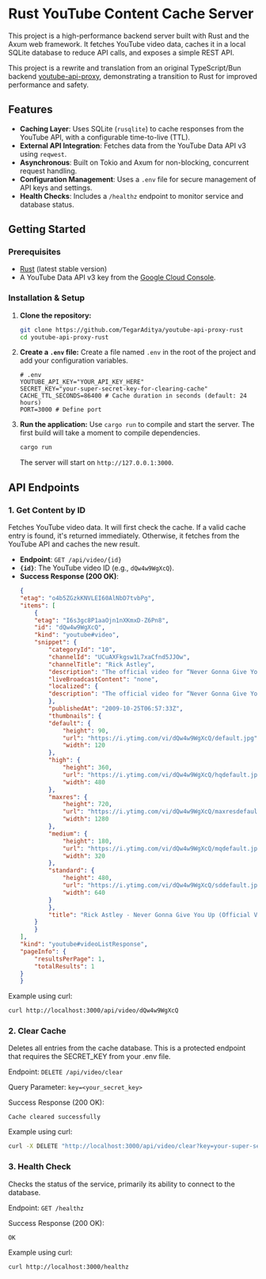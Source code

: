 # Rust YouTube Content Cache Server

This project is a high-performance backend server built with Rust and the Axum web framework. It fetches YouTube video data, caches it in a local SQLite database to reduce API calls, and exposes a simple REST API.

This project is a rewrite and translation from an original TypeScript/Bun backend [youtube-api-proxy](https://github.com/TegarAditya/youtube-api-proxy), demonstrating a transition to Rust for improved performance and safety.

## Features

- **Caching Layer**: Uses SQLite (`rusqlite`) to cache responses from the YouTube API, with a configurable time-to-live (TTL).
- **External API Integration**: Fetches data from the YouTube Data API v3 using `reqwest`.
- **Asynchronous**: Built on Tokio and Axum for non-blocking, concurrent request handling.
- **Configuration Management**: Uses a `.env` file for secure management of API keys and settings.
- **Health Checks**: Includes a `/healthz` endpoint to monitor service and database status.

## Getting Started

### Prerequisites

- [Rust](https://www.rust-lang.org/tools/install) (latest stable version)
- A YouTube Data API v3 key from the [Google Cloud Console](https://console.cloud.google.com/).

### Installation & Setup

1.  **Clone the repository:**
    ```bash
    git clone https://github.com/TegarAditya/youtube-api-proxy-rust
    cd youtube-api-proxy-rust
    ```

2.  **Create a `.env` file:**
    Create a file named `.env` in the root of the project and add your configuration variables.

    ```env
    # .env
    YOUTUBE_API_KEY="YOUR_API_KEY_HERE"
    SECRET_KEY="your-super-secret-key-for-clearing-cache"
    CACHE_TTL_SECONDS=86400 # Cache duration in seconds (default: 24 hours)
    PORT=3000 # Define port
    ```

3.  **Run the application:**
    Use `cargo run` to compile and start the server. The first build will take a moment to compile dependencies.

    ```bash
    cargo run
    ```

    The server will start on `http://127.0.0.1:3000`.

## API Endpoints

### 1. Get Content by ID

Fetches YouTube video data. It will first check the cache. If a valid cache entry is found, it's returned immediately. Otherwise, it fetches from the YouTube API and caches the new result.

- **Endpoint**: `GET /api/video/{id}`
- **`{id}`**: The YouTube video ID (e.g., `dQw4w9WgXcQ`).
- **Success Response (200 OK)**:
    ```json
    {
    "etag": "o4b5ZGzkKNVLEI60AlNbD7tvbPg",
    "items": [
        {
        "etag": "I6s3gc8P1aaOjn1nXKmxD-Z6Pn8",
        "id": "dQw4w9WgXcQ",
        "kind": "youtube#video",
        "snippet": {
            "categoryId": "10",
            "channelId": "UCuAXFkgsw1L7xaCfnd5JJOw",
            "channelTitle": "Rick Astley",
            "description": "The official video for “Never Gonna Give You Up” by Rick Astley...",
            "liveBroadcastContent": "none",
            "localized": {
            "description": "The official video for “Never Gonna Give You Up” by Rick Astley..."
            },
            "publishedAt": "2009-10-25T06:57:33Z",
            "thumbnails": {
            "default": {
                "height": 90,
                "url": "https://i.ytimg.com/vi/dQw4w9WgXcQ/default.jpg",
                "width": 120
            },
            "high": {
                "height": 360,
                "url": "https://i.ytimg.com/vi/dQw4w9WgXcQ/hqdefault.jpg",
                "width": 480
            },
            "maxres": {
                "height": 720,
                "url": "https://i.ytimg.com/vi/dQw4w9WgXcQ/maxresdefault.jpg",
                "width": 1280
            },
            "medium": {
                "height": 180,
                "url": "https://i.ytimg.com/vi/dQw4w9WgXcQ/mqdefault.jpg",
                "width": 320
            },
            "standard": {
                "height": 480,
                "url": "https://i.ytimg.com/vi/dQw4w9WgXcQ/sddefault.jpg",
                "width": 640
            }
            },
            "title": "Rick Astley - Never Gonna Give You Up (Official Video) (4K Remaster)"
        }
        }
    ],
    "kind": "youtube#videoListResponse",
    "pageInfo": {
        "resultsPerPage": 1,
        "totalResults": 1
    }
    }
    ```
Example using curl:
```bash
curl http://localhost:3000/api/video/dQw4w9WgXcQ
```

### 2. Clear Cache
Deletes all entries from the cache database. This is a protected endpoint that requires the SECRET_KEY from your .env file.

Endpoint: `DELETE /api/video/clear`

Query Parameter: `key=<your_secret_key>`

Success Response (200 OK):
```
Cache cleared successfully
```

Example using curl:
```bash
curl -X DELETE "http://localhost:3000/api/video/clear?key=your-super-secret-key-for-clearing-cache"
```

### 3. Health Check
Checks the status of the service, primarily its ability to connect to the database.

Endpoint: `GET /healthz`

Success Response (200 OK):

```
OK
```
Example using curl:

```bash
curl http://localhost:3000/healthz
```